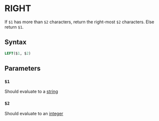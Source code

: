 # RIGHT
If `$1` has more than `$2` characters, return the right-most `$2` characters. Else return `$1`.

## Syntax
```SQL
LEFT($1, $2)
```

## Parameters

### `$1`
Should evaluate to a [string](/other/types.md#text)

### `$2`
Should evaluate to an [integer](/other/types.md#unsigned_integer)
